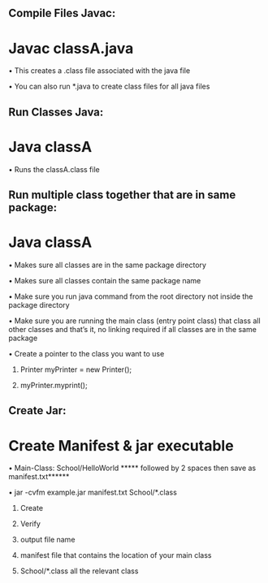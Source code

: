 ## Compile Files Javac:

# Javac classA.java

•	This creates a .class file associated with the java file

•	You can also run *.java to create class files for all java files


## Run Classes Java:

# Java classA

•	Runs the classA.class file


## Run multiple class together that are in same package:

# Java classA

•	Makes sure all classes are in the same package directory

•	Makes sure all classes contain the same package name

•	Make sure you run java command from the root directory not inside the package directory

•	Make sure you are running the main class (entry point class) that class all other classes and that’s it, no linking required if all classes are in the same package

•	Create a pointer to the class you want to use

1.	Printer myPrinter = new Printer();

2.	myPrinter.myprint();

## Create Jar:

# Create Manifest & jar executable

•	Main-Class: School/HelloWorld      ***** followed by 2 spaces then save as manifest.txt******

•	jar -cvfm example.jar manifest.txt School/*.class

1.	Create

2.	Verify

3.	output file name

4.	manifest file that contains the location of your main class

5.	School/*.class all the relevant class
